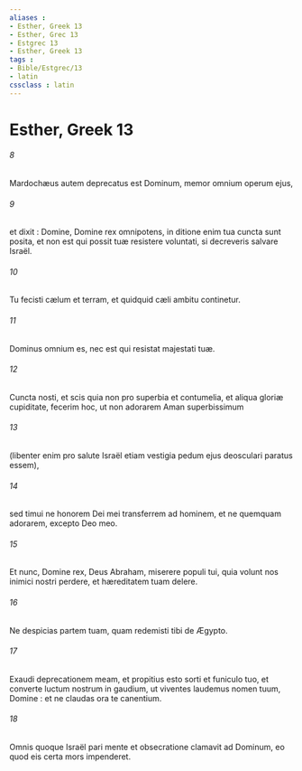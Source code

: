 ```yaml
---
aliases : 
- Esther, Greek 13
- Esther, Grec 13
- Estgrec 13
- Esther, Greek 13
tags : 
- Bible/Estgrec/13
- latin
cssclass : latin
---
```


# Esther, Greek 13

###### 8
Mardochæus autem deprecatus est Dominum, memor omnium operum ejus,
###### 9
et dixit : Domine, Domine rex omnipotens, in ditione enim tua cuncta sunt posita, et non est qui possit tuæ resistere voluntati, si decreveris salvare Israël.
###### 10
Tu fecisti cælum et terram, et quidquid cæli ambitu continetur.
###### 11
Dominus omnium es, nec est qui resistat majestati tuæ.
###### 12
Cuncta nosti, et scis quia non pro superbia et contumelia, et aliqua gloriæ cupiditate, fecerim hoc, ut non adorarem Aman superbissimum
###### 13
(libenter enim pro salute Israël etiam vestigia pedum ejus deosculari paratus essem),
###### 14
sed timui ne honorem Dei mei transferrem ad hominem, et ne quemquam adorarem, excepto Deo meo.
###### 15
Et nunc, Domine rex, Deus Abraham, miserere populi tui, quia volunt nos inimici nostri perdere, et hæreditatem tuam delere.
###### 16
Ne despicias partem tuam, quam redemisti tibi de Ægypto.
###### 17
Exaudi deprecationem meam, et propitius esto sorti et funiculo tuo, et converte luctum nostrum in gaudium, ut viventes laudemus nomen tuum, Domine : et ne claudas ora te canentium.
###### 18
Omnis quoque Israël pari mente et obsecratione clamavit ad Dominum, eo quod eis certa mors impenderet.
